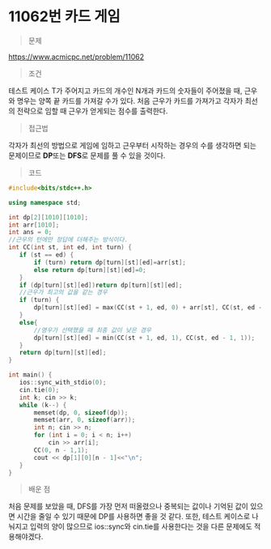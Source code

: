 # 11062번 카드 게임

> 문제

https://www.acmicpc.net/problem/11062

> 조건

테스트 케이스 T가 주어지고 카드의 개수인 N개과 카드의 숫자들이 주어졌을 때, 근우와 명우는 양쪽 끝 카드를 가져갈 수가 있다. 처음 근우가 카드를 가져가고 각자가 최선의 전략으로 임할 때 근우가 얻게되는 점수를 출력한다.

> 접근법

각자가 최선의 방법으로 게임에 임하고 근우부터 시작하는 경우의 수를 생각하면 되는 문제이므로 **DP**또는 **DFS**로 문제를 풀 수 있을 것이다.

> 코드

 ``` c++
#include<bits/stdc++.h>

using namespace std;

int dp[2][1010][1010];
int arr[1010];
int ans = 0;
//근우의 턴에만 정답에 더해주는 방식이다.
int CC(int st, int ed, int turn) {
	if (st == ed) {
		if (turn) return dp[turn][st][ed]=arr[st];
		else return dp[turn][st][ed]=0;
	}
	if (dp[turn][st][ed])return dp[turn][st][ed];
	//근우가 최고의 값을 같는 경우
	if (turn) {
		dp[turn][st][ed] = max(CC(st + 1, ed, 0) + arr[st], CC(st, ed - 1, 0) + arr[ed]);
	}
	else{
        //명우가 선택했을 때 최종 값이 낮은 경우
		dp[turn][st][ed] = min(CC(st + 1, ed, 1), CC(st, ed - 1, 1));
	}
	return dp[turn][st][ed];
}

int main() {
	ios::sync_with_stdio(0);
	cin.tie(0);
	int k; cin >> k;
	while (k--) {
		memset(dp, 0, sizeof(dp));
		memset(arr, 0, sizeof(arr));
		int n; cin >> n;
		for (int i = 0; i < n; i++)
			cin >> arr[i];
		CC(0, n - 1,1);
		cout << dp[1][0][n - 1]<<"\n";
	}
}
```

> 배운 점

처음 문제를 보았을 때, DFS를 가장 먼저 떠올렸으나 중복되는 값이나 기억된 값이 있으면 시간을 줄일 수 있기 때문에 DP를 사용하면 좋을 것 같다. 또한, 테스트 케이스로 나눠지고 입력의 양이 많으므로 ios::sync와 cin.tie를 사용한다는 것을 다른 문제에도 적용해야겠다.